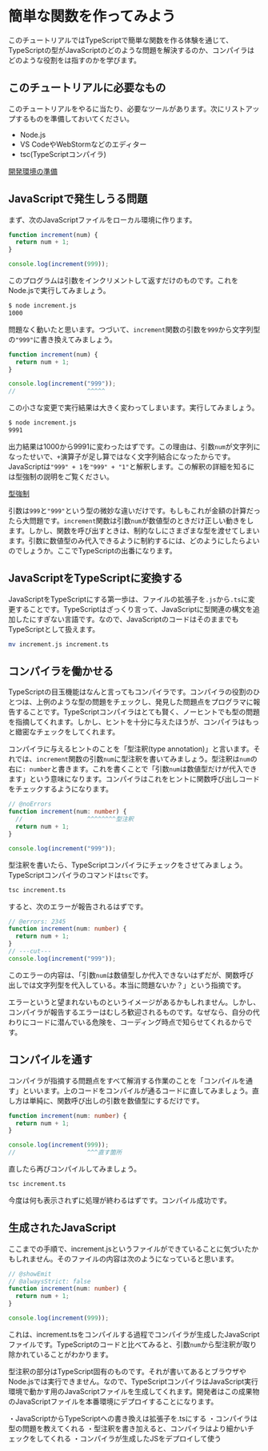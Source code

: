 # 簡単な関数を作ってみよう

このチュートリアルではTypeScriptで簡単な関数を作る体験を通じて、TypeScriptの型がJavaScriptのどのような問題を解決するのか、コンパイラはどのような役割をは指すのかを学びます。

## このチュートリアルに必要なもの

このチュートリアルをやるに当たり、必要なツールがあります。次にリストアップするものを準備しておいてください。

- Node.js
- VS CodeやWebStormなどのエディター
- tsc(TypeScriptコンパイラ)

[開発環境の準備](./setup.md)

## JavaScriptで発生しうる問題

まず、次のJavaScriptファイルをローカル環境に作ります。

```js title="increment.js"
function increment(num) {
  return num + 1;
}

console.log(increment(999));
```

このプログラムは引数をインクリメントして返すだけのものです。これをNode.jsで実行してみましょう。

```sh
$ node increment.js
1000
```

問題なく動いたと思います。つづいて、`increment`関数の引数を`999`から文字列型の`"999"`に書き換えてみましょう。

```js title="increment.js"
function increment(num) {
  return num + 1;
}

console.log(increment("999"));
//                    ^^^^^
```

この小さな変更で実行結果は大きく変わってしまいます。実行してみましょう。

```sh
$ node increment.js
9991
```

出力結果は1000から9991に変わったはずです。この理由は、引数`num`が文字列になったせいで、`+`演算子が足し算ではなく文字列結合になったからです。JavaScriptは`"999" + 1`を`"999" + "1"`と解釈します。この解釈の詳細を知るには型強制の説明をご覧ください。

[型強制](../reference/values-types-variables/type-coercion.md)

引数は`999`と`"999"`という型の微妙な違いだけです。もしもこれが金額の計算だったら大問題です。`increment`関数は引数`num`が数値型のときだけ正しい動きをします。しかし、関数を呼び出すときは、制約なしにさまざまな型を渡せてしまいます。引数に数値型のみ代入できるように制約するには、どのようにしたらよいのでしょうか。ここでTypeScriptの出番になります。

## JavaScriptをTypeScriptに変換する

JavaScriptをTypeScriptにする第一歩は、ファイルの拡張子を`.js`から`.ts`に変更することです。TypeScriptはざっくり言って、JavaScriptに型関連の構文を追加したにすぎない言語です。なので、JavaScriptのコードはそのままでもTypeScriptとして扱えます。

```sh
mv increment.js increment.ts
```

## コンパイラを働かせる

TypeScriptの目玉機能はなんと言ってもコンパイラです。コンパイラの役割のひとつは、上例のような型の問題をチェックし、発見した問題点をプログラマに報告することです。TypeScriptコンパイラはとても賢く、ノーヒントでも型の問題を指摘してくれます。しかし、ヒントを十分に与えたほうが、コンパイラはもっと緻密なチェックをしてくれます。

コンパイラに与えるヒントのことを「型注釈(type annotation)」と言います。それでは、`increment`関数の引数`num`に型注釈を書いてみましょう。型注釈は`num`の右に`: number`と書きます。これを書くことで「引数`num`は数値型だけが代入できます」という意味になります。コンパイラはこれをヒントに関数呼び出しコードをチェックするようになります。

```ts twoslash {1,2} title="increment.ts"
// @noErrors
function increment(num: number) {
  //                  ^^^^^^^^型注釈
  return num + 1;
}

console.log(increment("999"));
```

型注釈を書いたら、TypeScriptコンパイラにチェックをさせてみましょう。TypeScriptコンパイラのコマンドは`tsc`です。

```sh
tsc increment.ts
```

すると、次のエラーが報告されるはずです。

```ts twoslash {1,2}
// @errors: 2345
function increment(num: number) {
  return num + 1;
}
// ---cut---
console.log(increment("999"));
```

このエラーの内容は、「引数`num`は数値型しか代入できないはずだが、関数呼び出しでは文字列型を代入している。本当に問題ないか？」という指摘です。

エラーというと望まれないものというイメージがあるかもしれません。しかし、コンパイラが報告するエラーはむしろ歓迎されるものです。なぜなら、自分の代わりにコードに潜んでいる危険を、コーディング時点で知らせてくれるからです。

## コンパイルを通す

コンパイラが指摘する問題点をすべて解消する作業のことを「コンパイルを通す」といいます。上のコードをコンパイルが通るコードに直してみましょう。直し方は単純に、関数呼び出しの引数を数値型にするだけです。

```ts twoslash {5} title="increment.ts"
function increment(num: number) {
  return num + 1;
}

console.log(increment(999));
//                    ^^^直す箇所
```

直したら再びコンパイルしてみましょう。

```sh
tsc increment.ts
```

今度は何も表示されずに処理が終わるはずです。コンパイル成功です。

## 生成されたJavaScript

ここまでの手順で、increment.jsというファイルができていることに気づいたかもしれません。そのファイルの内容は次のようになっていると思います。

```ts twoslash title="increment.js"
// @showEmit
// @alwaysStrict: false
function increment(num: number) {
  return num + 1;
}

console.log(increment(999));
```

これは、increment.tsをコンパイルする過程でコンパイラが生成したJavaScriptファイルです。TypeScriptのコードと比べてみると、引数`num`から型注釈が取り除かれていることがわかります。

型注釈の部分はTypeScript固有のものです。それが書いてあるとブラウザやNode.jsでは実行できません。なので、TypeScriptコンパイラはJavaScript実行環境で動かす用のJavaScriptファイルを生成してくれます。開発者はこの成果物のJavaScriptファイルを本番環境にデプロイすることになります。

<TweetILearned>

・JavaScriptからTypeScriptへの書き換えは拡張子を.tsにする
・コンパイラは型の問題を教えてくれる
・型注釈を書き加えると、コンパイラはより細かいチェックをしてくれる
・コンパイラが生成したJSをデプロイして使う

</TweetILearned>
